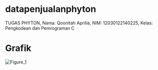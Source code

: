 # datapenjualanphyton
TUGAS PHYTON, Nama: Qoonitah Aprilia, NIM: 12030122140225, Kelas: Pengkodean dan Pemrograman C

# Grafik
![Figure_1](https://github.com/qoonitahaprilia/datapenjualanphyton/assets/167208131/ee6b3833-8554-42fe-a730-fd0695b039a6)
